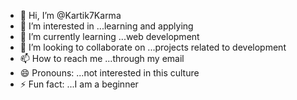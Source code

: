 - 👋 Hi, I’m @Kartik7Karma
- 👀 I’m interested in ...learning and applying
- 🌱 I’m currently learning ...web development
- 💞️ I’m looking to collaborate on ...projects related to development
- 📫 How to reach me ...through my email
- 😄 Pronouns: ...not interested in this culture
- ⚡ Fun fact: ...I am a beginner

<!---
Kartik7Karma/Kartik7Karma is a ✨ special ✨ repository because its `README.md` (this file) appears on your GitHub profile.
You can click the Preview link to take a look at your changes.
--->
